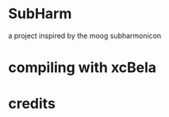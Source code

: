 # SubHarm

a project inspired by the moog subharmonicon



# compiling with xcBela


# credits 





